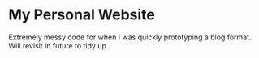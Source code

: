 # My Personal Website

Extremely messy code for when I was quickly prototyping a blog format. Will revisit in future to tidy up.